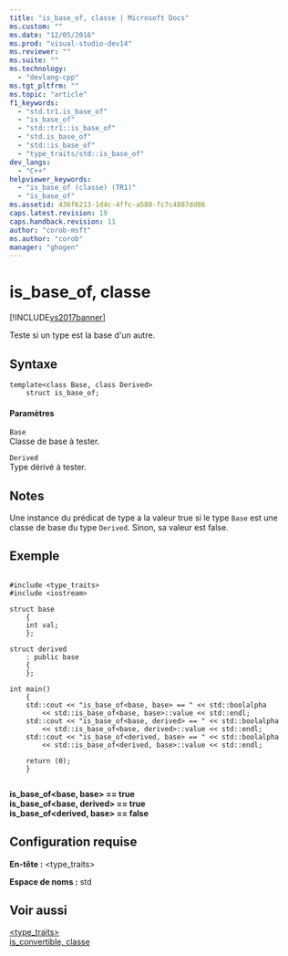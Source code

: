 ```yaml
---
title: "is_base_of, classe | Microsoft Docs"
ms.custom: ""
ms.date: "12/05/2016"
ms.prod: "visual-studio-dev14"
ms.reviewer: ""
ms.suite: ""
ms.technology: 
  - "devlang-cpp"
ms.tgt_pltfrm: ""
ms.topic: "article"
f1_keywords: 
  - "std.tr1.is_base_of"
  - "is_base_of"
  - "std::tr1::is_base_of"
  - "std.is_base_of"
  - "std::is_base_of"
  - "type_traits/std::is_base_of"
dev_langs: 
  - "C++"
helpviewer_keywords: 
  - "is_base_of (classe) (TR1)"
  - "is_base_of"
ms.assetid: 436f6213-1d4c-4ffc-a588-fc7c4887dd86
caps.latest.revision: 19
caps.handback.revision: 11
author: "corob-msft"
ms.author: "corob"
manager: "ghogen"
---
```

# is_base_of, classe
[!INCLUDE[vs2017banner](../assembler/inline/includes/vs2017banner.md)]

Teste si un type est la base d'un autre.  
  
## Syntaxe  
  
```  
template<class Base, class Derived>  
    struct is_base_of;  
```  
  
#### Paramètres  
 `Base`  
 Classe de base à tester.  
  
 `Derived`  
 Type dérivé à tester.  
  
## Notes  
 Une instance du prédicat de type a la valeur true si le type `Base` est une classe de base du type `Derived`. Sinon, sa valeur est false.  
  
## Exemple  
  
```  
  
#include <type_traits>   
#include <iostream>   
  
struct base   
    {   
    int val;   
    };   
  
struct derived   
    : public base   
    {   
    };   
  
int main()   
    {   
    std::cout << "is_base_of<base, base> == " << std::boolalpha   
        << std::is_base_of<base, base>::value << std::endl;   
    std::cout << "is_base_of<base, derived> == " << std::boolalpha   
        << std::is_base_of<base, derived>::value << std::endl;   
    std::cout << "is_base_of<derived, base> == " << std::boolalpha   
        << std::is_base_of<derived, base>::value << std::endl;   
  
    return (0);   
    }  
  
```  
  
  **is\_base\_of\<base, base\> \=\= true**  
**is\_base\_of\<base, derived\> \=\= true**  
**is\_base\_of\<derived, base\> \=\= false**   
## Configuration requise  
 **En\-tête :** \<type\_traits\>  
  
 **Espace de noms :** std  
  
## Voir aussi  
 [\<type\_traits\>](../standard-library/type-traits.md)   
 [is\_convertible, classe](../standard-library/is-convertible-class.md)